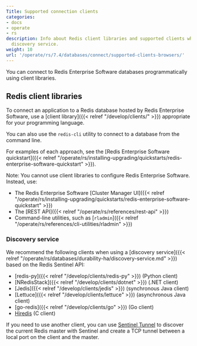 ```yaml
---
Title: Supported connection clients
categories:
- docs
- operate
- rs
description: Info about Redis client libraries and supported clients when using the
  discovery service.
weight: 10
url: '/operate/rs/7.4/databases/connect/supported-clients-browsers/'
---
```

You can connect to Redis Enterprise Software databases programmatically using client libraries.

## Redis client libraries

To connect an application to a Redis database hosted by Redis Enterprise Software, use a [client library]({{< relref "/develop/clients/" >}}) appropriate for your programming language.

You can also use the `redis-cli` utility to connect to a database from the command line.

For examples of each approach, see the [Redis Enterprise Software quickstart]({{< relref "/operate/rs/installing-upgrading/quickstarts/redis-enterprise-software-quickstart" >}}).

Note: You cannot use client libraries to configure Redis Enterprise Software.  Instead, use:

- The Redis Enterprise Software [Cluster Manager UI]({{< relref "/operate/rs/installing-upgrading/quickstarts/redis-enterprise-software-quickstart" >}})
- The [REST API]({{< relref "/operate/rs/references/rest-api" >}})
- Command-line utilities, such as [`rladmin`]({{< relref "/operate/rs/references/cli-utilities/rladmin" >}})

### Discovery service

We recommend the following clients when using a [discovery service]({{< relref "/operate/rs/databases/durability-ha/discovery-service.md" >}}) based on the Redis Sentinel API:

- [redis-py]({{< relref "/develop/clients/redis-py" >}}) (Python client)
- [NRedisStack]({{< relref "/develop/clients/dotnet" >}}) (.NET client)
- [Jedis]({{< relref "/develop/clients/jedis" >}}) (synchronous Java client)
- [Lettuce]({{< relref "/develop/clients/lettuce" >}}) (asynchronous Java client)
- [go-redis]({{< relref "/develop/clients/go" >}}) (Go client)
- [Hiredis](https://github.com/redis/hiredis) (C client)

If you need to use another client, you can use [Sentinel Tunnel](https://github.com/RedisLabs/sentinel_tunnel)
to discover the current Redis master with Sentinel and create a TCP tunnel between a local port on the client and the master.

